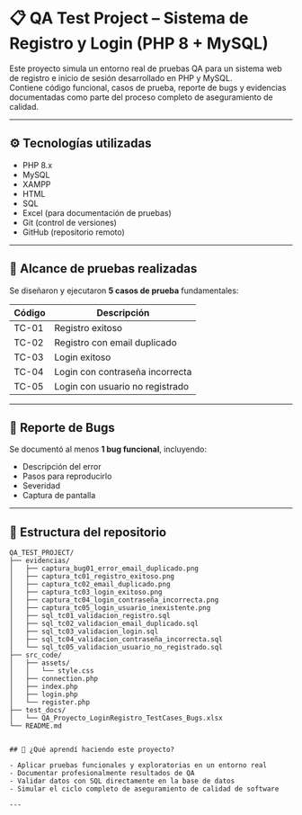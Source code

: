 # 📋 QA Test Project – Sistema de Registro y Login (PHP 8 + MySQL)

Este proyecto simula un entorno real de pruebas QA para un sistema web de registro e inicio de sesión desarrollado en PHP y MySQL.  
Contiene código funcional, casos de prueba, reporte de bugs y evidencias documentadas como parte del proceso completo de aseguramiento de calidad.

---

## ⚙️ Tecnologías utilizadas

- PHP 8.x
- MySQL
- XAMPP
- HTML
- SQL
- Excel (para documentación de pruebas)
- Git (control de versiones)
- GitHub (repositorio remoto)

---

## 🧪 Alcance de pruebas realizadas

Se diseñaron y ejecutaron **5 casos de prueba** fundamentales:

| Código | Descripción                                   |
|--------|-----------------------------------------------|
| TC-01  | Registro exitoso                              |
| TC-02  | Registro con email duplicado                  |
| TC-03  | Login exitoso                                 |
| TC-04  | Login con contraseña incorrecta               |
| TC-05  | Login con usuario no registrado               |

---

## 🐞 Reporte de Bugs

Se documentó al menos **1 bug funcional**, incluyendo:

- Descripción del error
- Pasos para reproducirlo
- Severidad
- Captura de pantalla

---

## 📁 Estructura del repositorio

```text
QA_TEST_PROJECT/
├── evidencias/
│   ├── captura_bug01_error_email_duplicado.png
│   ├── captura_tc01_registro_exitoso.png
│   ├── captura_tc02_email_duplicado.png
│   ├── captura_tc03_login_exitoso.png
│   ├── captura_tc04_login_contraseña_incorrecta.png
│   ├── captura_tc05_login_usuario_inexistente.png
│   ├── sql_tc01_validacion_registro.sql
│   ├── sql_tc02_validacion_email_duplicado.sql
│   ├── sql_tc03_validacion_login.sql
│   ├── sql_tc04_validacion_contraseña_incorrecta.sql
│   └── sql_tc05_validacion_usuario_no_registrado.sql
├── src_code/
│   ├── assets/
│   │   └── style.css
│   ├── connection.php
│   ├── index.php
│   ├── login.php
│   └── register.php
├── test_docs/
│   └── QA_Proyecto_LoginRegistro_TestCases_Bugs.xlsx
└── README.md


## 📌 ¿Qué aprendí haciendo este proyecto?

- Aplicar pruebas funcionales y exploratorias en un entorno real  
- Documentar profesionalmente resultados de QA  
- Validar datos con SQL directamente en la base de datos  
- Simular el ciclo completo de aseguramiento de calidad de software

---